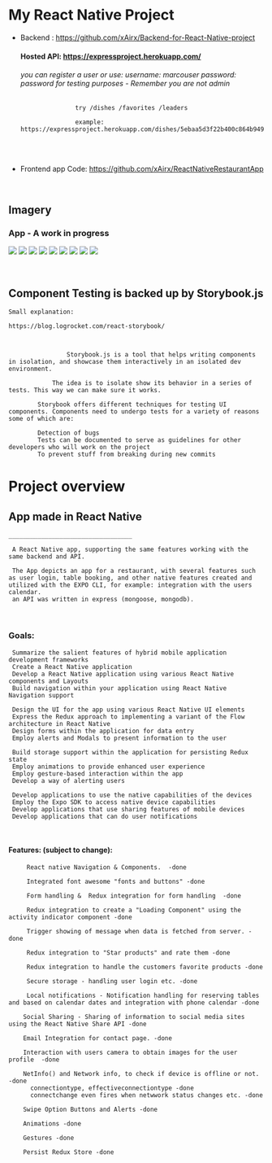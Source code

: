 # My React Native Project 





- Backend :  https://github.com/xAirx/Backend-for-React-Native-project
  #### Hosted API: https://expressproject.herokuapp.com/
  ###### you can register a user or use: username: marcouser password: password for testing purposes - Remember you are not admin
 					 try /dishes /favorites /leaders
					 
					 example:  https://expressproject.herokuapp.com/dishes/5ebaa5d3f22b400c864b949c
  
  

&nbsp;
&nbsp;
&nbsp;
&nbsp;  
&nbsp;
&nbsp;
&nbsp;
&nbsp; 
  
  
  
- Frontend app Code:      https://github.com/xAirx/ReactNativeRestaurantApp
         



&nbsp;
&nbsp;
&nbsp;
&nbsp;
&nbsp;
&nbsp;
&nbsp;
&nbsp;


## Imagery

### App - A work in progress

![](https://media.giphy.com/media/XbyRPGlLGjzwd48wly/giphy.gif)
![](https://media.giphy.com/media/WpHzcqwVw77m2NYoPq/giphy.gif)
![](https://media.giphy.com/media/XfbhnNHt2MzIlUTHWr/giphy.gif)
![](https://media.giphy.com/media/f3qB4hqzum66Q6kQWi/giphy.gif)
![](https://media.giphy.com/media/Pkj7flg6CVX5ce8DFe/giphy.gif)
![](https://media.giphy.com/media/lmqAV0ZTpJ1ORgwxMU/giphy.gif)
![](https://media.giphy.com/media/SvFVHDHMnRG1tz2oba/giphy.gif)
![](https://media.giphy.com/media/JrwyIDPuRZY7f3lSXu/giphy.gif)
![](https://media.giphy.com/media/Rihl7EsnvgbntDO0Oh/giphy.gif)

&nbsp;
&nbsp;

 ## Component Testing is backed up by Storybook.js
   
   	Small explanation: 
	
	https://blog.logrocket.com/react-storybook/
	
	
   
                    Storybook.js is a tool that helps writing components in isolation, and showcase them interactively in an isolated dev environment. 

	            The idea is to isolate show its behavior in a series of tests. This way we can make sure it works.
			
		    Storybook offers different techniques for testing UI components. Components need to undergo tests for a variety of reasons some of which are:

		    Detection of bugs
		    Tests can be documented to serve as guidelines for other developers who will work on the project
		    To prevent stuff from breaking during new commits
		    
  


# Project overview


   ## App made in React Native 

    __________________________________
    
     A React Native app, supporting the same features working with the same backend and API.
     
     The App depicts an app for a restaurant, with several features such as user login, table booking, and other native features created and utilized with the EXPO CLI, for example: integration with the users calendar.
     an API was written in express (mongoose, mongodb). 

&nbsp;
&nbsp;
&nbsp;
&nbsp;

   ### Goals: 

     Summarize the salient features of hybrid mobile application development frameworks
     Create a React Native application
     Develop a React Native application using various React Native components and Layouts
     Build navigation within your application using React Native Navigation support
     
     Design the UI for the app using various React Native UI elements
     Express the Redux approach to implementing a variant of the Flow architecture in React Native
     Design forms within the application for data entry
     Employ alerts and Modals to present information to the user
     
     Build storage support within the application for persisting Redux state
     Employ animations to provide enhanced user experience
     Employ gesture-based interaction within the app
     Develop a way of alerting users
     
     Develop applications to use the native capabilities of the devices
     Employ the Expo SDK to access native device capabilities
     Develop applications that use sharing features of mobile devices
     Develop applications that can do user notifications


&nbsp;
&nbsp;
&nbsp;
&nbsp;   

   #### Features: (subject to change): 
  

         React native Navigation & Components.  -done
     
         Integrated font awesome "fonts and buttons" -done
        
         Form handling &  Redux integration for form handling  -done
         
         Redux integration to create a "Loading Component" using the activity indicator component -done
         
         Trigger showing of message when data is fetched from server. -done
     
         Redux integration to "Star products" and rate them -done
    
         Redux integration to handle the customers favorite products -done
         
         Secure storage - handling user login etc. -done
         
         Local notifications - Notification handling for reserving tables and based on calendar dates and integration with phone calendar -done
         
        Social Sharing - Sharing of information to social media sites using the React Native Share API -done
        
        Email Integration for contact page. -done
        
        Interaction with users camera to obtain images for the user profile  -done
        
        NetInfo() and Network info, to check if device is offline or not. -done
          connectiontype, effectiveconnectiontype -done
          connectchange even fires when netwwork status changes etc. -done
          
        Swipe Option Buttons and Alerts -done
          
        Animations -done
          
        Gestures -done
          
        Persist Redux Store -done


&nbsp;
&nbsp;
&nbsp;
&nbsp;       
